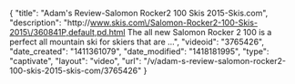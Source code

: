 {
    "title": "Adam's Review-Salomon Rocker2 100 Skis 2015-Skis.com",
    "description": "http:\/\/www.skis.com\/Salomon-Rocker2-100-Skis-2015\/360841P,default,pd.html The all new Salomon Rocker 2 100 is a perfect all mountain ski for skiers that are ...",
    "videoid": "3765426",
    "date_created": "1411361079",
    "date_modified": "1418181995",
    "type": "captivate",
    "layout": "video",
    "url": "\/v\/adam-s-review-salomon-rocker2-100-skis-2015-skis-com\/3765426"
}